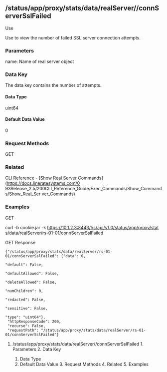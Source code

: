 ## /status/app/proxy/stats/data/realServer/<name>/connServerSslFailed

Use

Use to view the number of failed SSL server connection attempts.

### Parameters

name: Name of real server object

### Data Key

The data key contains the number of attempts.

#### Data Type

uint64

#### Default Data Value

0

### Request Methods

GET

### Related

CLI Reference - [Show Real Server Commands](https://docs.lineratesystems.com/0
93Release_2.5/200CLI_Reference_Guide/Exec_Commands/Show_Commands/Show_Real_Ser
ver_Commands)

### Examples

GET

curl -b cookie.jar -k https://10.1.2.3:8443/lrs/api/v1.0/status/app/proxy/stat
s/data/realServer/rs-01-01/connServerSslFailed

GET Response

    
    {"/status/app/proxy/stats/data/realServer/rs-01-01/connServerSslFailed": {"data": 0,
                                                                               "default": False,
                                                                               "defaultAllowed": False,
                                                                               "deleteAllowed": False,
                                                                               "numChildren": 0,
                                                                               "redacted": False,
                                                                               "sensitive": False,
                                                                               "type": "uint64"},
     "httpResponseCode": 200,
     "recurse": False,
     "requestPath": "/status/app/proxy/stats/data/realServer/rs-01-01/connServerSslFailed"}
    

  1. /status/app/proxy/stats/data/realServer/<name>/connServerSslFailed
    1. Parameters
    2. Data Key
      1. Data Type
      2. Default Data Value
    3. Request Methods
    4. Related
    5. Examples

